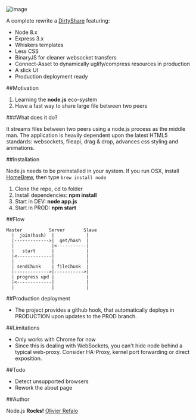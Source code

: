 
![image](https://raw.github.com/orefalo/QuickShare/master/QuickShare.jpg)

A complete rewrite a [DirtyShare](https://github.com/Miserlou/DirtyShare) featuring:

* Node 8.x
* Express 3.x
* Whiskers templates
* Less CSS
* BinaryJS for cleaner websocket transfers
* Connect-Asset to dynamically uglify/compress resources in production
* A slick UI
* Production deployment ready

##Motivation

1. Learning the **node.js** eco-system
2. Have a fast way to share large file between two peers

###What does it do?

It streams files between two peers using a node.js process as the middle man. The application is heavily dependent upon the latest HTML5 standards: websockets, fileapi, drag & drop, advances css styling and animations.


##Installation

Node.js needs to be preinstalled in your system. If you run OSX, install [HomeBrew](http://mxcl.github.com/homebrew/), then type `brew install node`

1. Clone the repo, cd to folder
2. Install dependencies: **npm install**
3. Start in DEV: **node app.js**
4. Start in PROD: **npm start**

##Flow

```
Master          Server       Slave
  |  join(hash)  |            |
  |------------->|  get/hash  |
  |              |<-----------|
  |   start      |            |
  |<-------------|            |
  |              |            |
  | sendChunk    | fileChunk  |
  |------------->|----------->|
  | progress upd |            |
  |<-------------|            |
  |              |            |
```

##Production deployment

* The project provides a github hook, that automatically deploys in PRODUCTION upon updates to the PROD branch.


##Limitations

* Only works with Chrome for now
* Since this is dealing with WebSockets, you can't hide node behind a typical web-proxy. Consider HA-Proxy, kernel port forwarding or direct exposition.

##Todo

* Detect unsupported browsers
* Rework the about page


##Author

Node.js **Rocks!**  [Olivier Refalo](http://resume.github.com/?orefalo)

